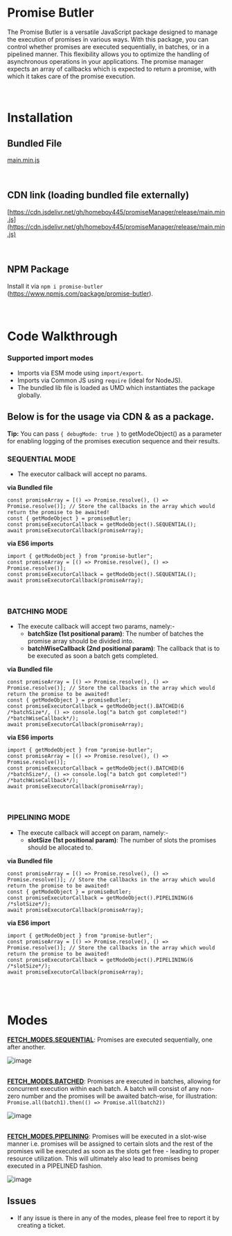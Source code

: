 # Promise Butler
The Promise Butler is a versatile JavaScript package designed to manage the execution of promises in various ways. With this package, you can control whether promises are executed sequentially, in batches, or in a pipelined manner. This flexibility allows you to optimize the handling of asynchronous operations in your applications. The promise manager expects an array of callbacks which is expected to return a promise, with which it takes care of the promise execution.

<br>

# Installation

## Bundled File
[main.min.js](https://github.com/homeboy445/promiseButler/blob/main/release/main.min.js)

<br>

## CDN link (loading bundled file externally)
[https://cdn.jsdelivr.net/gh/homeboy445/promiseManager/release/main.min.js](https://cdn.jsdelivr.net/gh/homeboy445/promiseManager/release/main.min.js)

<br>

## NPM Package
Install it via ```npm i promise-butler``` (https://www.npmjs.com/package/promise-butler).
<br>
<br>
<br>

# Code Walkthrough

### Supported import modes
- Imports via ESM mode using ```import/export```.
- Imports via Common JS using ```require``` (ideal for NodeJS).
- The bundled lib file is loaded as UMD which instantiates the package globally.

## Below is for the usage via CDN & as a package.

<strong>Tip:</strong> You can pass ```{ debugMode: true }``` to getModeObject() as a parameter for enabling logging of the promises execution sequence and their results.

### SEQUENTIAL MODE
- The executor callback will accept no params.

<strong>via Bundled file</strong>
```
const promiseArray = [() => Promise.resolve(), () => Promise.resolve()]; // Store the callbacks in the array which would return the promise to be awaited!
const { getModeObject } = promiseButler;
const promiseExecutorCallback = getModeObject().SEQUENTIAL();
await promiseExecutorCallback(promiseArray);
```
<strong>via ES6 imports</strong>
```
import { getModeObject } from "promise-butler";
const promiseArray = [() => Promise.resolve(), () => Promise.resolve()];
const promiseExecutorCallback = getModeObject().SEQUENTIAL();
await promiseExecutorCallback(promiseArray);
```
<br>

### BATCHING MODE
- The execute callback will accept two params, namely:-
  - <strong>batchSize (1st positional param)</strong>: The number of batches the promise array should be divided into.
  - <strong>batchWiseCallback (2nd positional param)</strong>: The callback that is to be executed as soon a batch gets completed.

<strong>via Bundled file</strong>
```
const promiseArray = [() => Promise.resolve(), () => Promise.resolve()]; // Store the callbacks in the array which would return the promise to be awaited!
const { getModeObject } = promiseButler;
const promiseExecutorCallback = getModeObject().BATCHED(6 /*batchSize*/, () => console.log("a batch got completed!") /*batchWiseCallback*/);
await promiseExecutorCallback(promiseArray);
```
<strong>via ES6 imports</strong>
```
import { getModeObject } from "promise-butler";
const promiseArray = [() => Promise.resolve(), () => Promise.resolve()];
const promiseExecutorCallback = getModeObject().BATCHED(6 /*batchSize*/, () => console.log("a batch got completed!") /*batchWiseCallback*/);
await promiseExecutorCallback(promiseArray);
```
<br>

### PIPELINING MODE
- The execute callback will accept on param, namely:-
  - <strong>slotSize (1st positional param)</strong>: The number of slots the promises should be allocated to.

<strong>via Bundled file</strong>
```
const promiseArray = [() => Promise.resolve(), () => Promise.resolve()]; // Store the callbacks in the array which would return the promise to be awaited!
const { getModeObject } = promiseButler;
const promiseExecutorCallback = getModeObject().PIPELINING(6 /*slotSize*/);
await promiseExecutorCallback(promiseArray);
```
<strong>via ES6 import</strong>
```
import { getModeObject } from "promise-butler";
const promiseArray = [() => Promise.resolve(), () => Promise.resolve()]; // Store the callbacks in the array which would return the promise to be awaited!
const promiseExecutorCallback = getModeObject().PIPELINING(6 /*slotSize*/);
await promiseExecutorCallback(promiseArray);
```
<br>
<br>

# Modes
<strong><ins>FETCH_MODES.SEQUENTIAL</ins></strong>: Promises are executed sequentially, one after another.

![image](https://github.com/homeboy445/promiseManager/assets/61937872/4dc05ddc-d882-4f01-a0ba-386c31e1fd75)
<br>
<br>

<ins><strong>FETCH_MODES.BATCHED</strong></ins>: Promises are executed in batches, allowing for concurrent execution within each batch. A batch will consist of any non-zero number and the promises will be awaited batch-wise, for illustration: `Promise.all(batch1).then(() => Promise.all(batch2))`

![image](https://github.com/homeboy445/promiseManager/assets/61937872/4baa6352-4651-4087-ad67-bbd91c84bda1)
<br>
<br>

<ins><strong>FETCH_MODES.PIPELINING</strong></ins>: Promises will be executed in a slot-wise manner i.e. promises will be assigned to certain slots and the rest of the promises will be executed as soon as the slots get free - leading to proper resource utilization. This will ultimately also lead to promises being executed in a PIPELINED fashion.

![image](https://github.com/homeboy445/promiseManager/assets/61937872/7fe6a226-c5db-4384-a339-4879daa54c90)
<br>

## Issues
- If any issue is there in any of the modes, please feel free to report it by creating a ticket.

